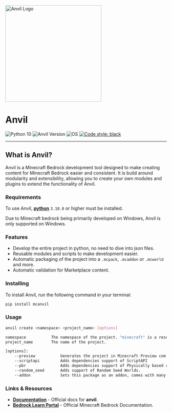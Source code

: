 <img src="https://starktma.net/wp-content/uploads/2022/04/logo.png" width="300" alt="Anvil Logo">

# Anvil

![Python 10](https://img.shields.io/badge/python-3.10%20%20|%20%203.11%20%20|%20%203.12-g.svg)
![Anvil Version](https://img.shields.io/badge/beta-0.7.1-yellow.svg)
![OS](https://img.shields.io/badge/OS-Windows-blue.svg)
[![Code style: black](https://img.shields.io/badge/code%20style-black-000000.svg)](https://github.com/psf/black)

---

## What is Anvil?

Anvil is a Minecraft Bedrock development tool designed to make creating content for Minecraft Bedrock easier and consistent. It is build around modularity and extensibility, allowing you to create your own modules and plugins to extend the functionality of Anvil.

### Requirements

To use Anvil, [**python**](https://www.python.org/downloads/) `3.10.0` or higher must be installed.

Due to Minecraft bedrock being primarily developed on Windows, Anvil is only supported on Windows.

### Features

- Develop the entire project in python, no need to dive into json files.
- Reusable modules and scripts to make development easier.
- Automatic packaging of the project into a `.mcpack`, `.mcaddon` or `.mcworld` and more.
- Automatic validation for Marketplace content.

### Installing

To install Anvil, run the following command in your terminal:

```bash
pip install mcanvil
```

### Usage

```bash
anvil create <namespace> <project_name> [options]

namespace           The namespace of the project. "minecraft" is a reserved namespace and cannot be used.
project_name        The name of the project.

[options]:
    --preview           Generates the project in Minecraft Preview com.mojang instead of release.
    --scriptapi         Adds dependencies support of ScriptAPI
    --pbr               Adds dependencies support of Physically based rendering
    --random_seed       Adds support of Random Seed Worlds.
    --addon             Sets this package as an addon, comes with many restrictions.
```

### Links & Resources

- [**Documentation**](https://anvil.starktma.net/) - Official docs for **anvil**.
- [**Bedrock Learn Portal**](https://learn.microsoft.com/en-gb/minecraft/creator/reference/) - Official Minecraft Bedrock Documentation.
